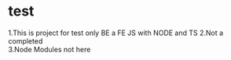 # test
1.This is project for test only BE a FE JS with NODE and TS
2.Not a completed <br >
3.Node Modules not here

